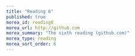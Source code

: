 ```yaml
---
title: "Reading 6"
published: true
morea_id: reading6
morea_url: http://github.com
morea_summary: "The sixth reading (github.com)"
morea_type: reading
morea_sort_order: 6
---
```


